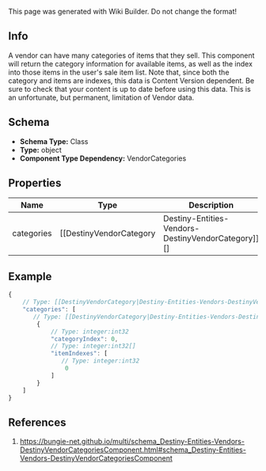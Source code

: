 <span class="wiki-builder">This page was generated with Wiki Builder. Do not change the format!</span>

## Info
A vendor can have many categories of items that they sell. This component will return the category information for available items, as well as the index into those items in the user's sale item list. Note that, since both the category and items are indexes, this data is Content Version dependent. Be sure to check that your content is up to date before using this data. This is an unfortunate, but permanent, limitation of Vendor data.

## Schema
* **Schema Type:** Class
* **Type:** object
* **Component Type Dependency:** VendorCategories

## Properties
Name | Type | Description
---- | ---- | -----------
categories | [[DestinyVendorCategory|Destiny-Entities-Vendors-DestinyVendorCategory]][] | The list of categories for items that the vendor sells, in rendering order.

## Example
```javascript
{
    // Type: [[DestinyVendorCategory|Destiny-Entities-Vendors-DestinyVendorCategory]][]
    "categories": [
       // Type: [[DestinyVendorCategory|Destiny-Entities-Vendors-DestinyVendorCategory]]
        {
            // Type: integer:int32
            "categoryIndex": 0,
            // Type: integer:int32[]
            "itemIndexes": [
               // Type: integer:int32
                0
            ]
        }
    ]
}

```

## References
1. https://bungie-net.github.io/multi/schema_Destiny-Entities-Vendors-DestinyVendorCategoriesComponent.html#schema_Destiny-Entities-Vendors-DestinyVendorCategoriesComponent
